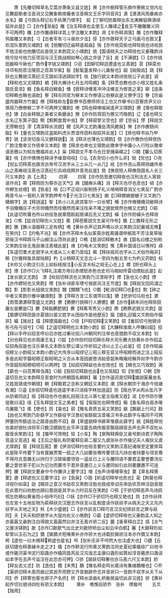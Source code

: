 <!-- { "loadSidebar": true } -->
　　萧【先雕切释草名艾蒿亦萧条又县又姓】箫【亦作箾释管乐舜作箫箾又觉内左见舞韶箾者注音消又见舞象箾南籥者注音朔文王乐字同音异】潇【潇潇风雨暴疾亦水名】彇【弓弭头释记右手执箫乃借字】　貂【丁聊切防属释出东北夷解貂换酒续貂并此是】□【亦作吴船】雕【治玉释琢也孟使玉人雕琢之良玉不雕雕雕义同不可两押】雕【亦作雕琢释详其上字注雕又本韵】凋【半伤释凋落】雕【亦作雕释鸮属雕又本韵】刁【古者军有刁斗昼炊夕击】弴【亦作敦释天子之弓画弓也敦又欢混队慁韵又魂韵】祧【他雕切迁庙释逺祖庙】恌【亦作佻窕偷也释轻佻也诗视民不恌注偷也他雕切此是佻又本韵窕又小啸韵】挑【国语桃夭之功释挠也又豪篠韵诗桃兮挞兮他刀反项羽与汉王挑战相如琴心挑之并徒了反】庣【不满貌】□【亦作铫田器释今锹也广韵作字铫又啸韵】○迢【田聊切释迢遰逺也又髙貌】苕【释菜也诗邛有防苕注陵苕之苕其华紫】髫【髫髦童发释小儿垂髻也】龆【始毁齿】跳【释跃也又舞貌汉髙纪汉王跳如淳逃顔如字】佻【独行貌又本韵诗佻佻公子此是】调【释和也又尤啸韵】蜩【释大蝉诗七月五月鸣蜩】条【释贯也教也亦小枝又姓礼条狼氏音涤】鲦【鱼名释白鲦鱼】鞗【辔释诗鞗革冲冲注鞗支为辔首之革】聊【连条切释赖也略也语助】寮【释左同官为竂本又作僚语公伯竂此是又僚字注】簝【宗庙盛肉器释方竹器】僚【释贱称左臣僚书百僚师师注工也又作竂书曰百寮庶尹又曰慎简乃僚僚竂二字不可两押又篠韵】嘹【鸣也释嘹唳闻逺声又啸韵】撩【理也释取也】镣【白金释银之美者又紫磨金】獠【亦作防宵田为獠又巧皓韵】辽【逺也释又水名辽东箕子国】鹩【鹪鹩食茸中虫】寥【释寂寥又空也】豂【空谷】憀【释説文无憀赖也】漻【清深释水流貌】飂【风声又尤韵潘岳清风飂戾】膋【亦作膫肠间脂】料【量也又啸韵庄盗跖料虎头贾谊传窃料匈奴并此是】□【择也释书谷乃甲冑】骁【坚尧切良马又健释骁】浇【释沃也薄也又啸韵】侥【亦作徼伪也释侥伪广韵注憿幸又作侥幸又本韵】徼【释求也幸也又啸韵此徼幸字中庸小人行险以徼幸语恶徼以为知左徼福并此人】枭【释説文不孝鸟也日至捕枭磔之】○膮【馨么切豕羮】哓【亦作憢惧也释诗予维音哓哓】○幺【衣尧切小也作么非】怮【忧也】○尧【倪幺切释髙也唐尧古帝号汉尧字从三士从兀一从几】峣【亦作尧山髙释扬雄传泰山之髙嶕峣注髙也汉髙纪引兵峣峣闗并音尧此是】侥【僬侥短人释僬侥国名人长三尺又本韵】壵【土髙】
　　四宵
　　四宵【亦作防思邀切释夜也汉刑法志人宵貌读作肖】霄【释雨防为霄亦近天气】痟【醆痟头痛】消【释灭也尽也息也】绡【亦作縿生丝缯】销【铄金】哨【口不正绍兴新制扬子礼义哨哨释音消又七笑反广韵亦两音今从一音附入宵字韵押考今子光注只七笑反】蛸【□释螵蛸螳蜋子又爻韵乃蟏蛸字】逍【释逍遥】揱【杀小儿礼欲其揱尔一曰长臂】翛【亦作脩翛翛羽敝释诗予羽翛翛庄子大宗师翛然而徃翛然而来注徃来不难之貌犹倐然也脩又尤韵】○篍【此遥切吹筩也所以劝役急就章箛篍起居课后先又尤韵】幧【亦作防幧头也释敛发】○焦【兹消切释伤火又姓】蕉【释芭蕉説文生枲可作布】膲【三膲释无形之腑】鐎【鐎斗温器释三足有柄】噍【黄补杀声记其声噍以杀又笑韵汉纪襄城无噍在笑内】□【灼龟不兆】椒【亦作茮释木名似茱萸亦姓离骚谓申椒其不芳注臭草喻邪佞汉书释舆马于山椒注山顶并此是】○樵【慈消切释散木】谯【国名曰楼之别称又笑韵庄徐无鬼丽谯注髙楼此是】燋【灼龟木又笑韵】憔【黄补国语日以憔悴】猋【车遥切羣犬走貌字从犬或从三火者乃音焰】飙【释扶摇风也字从三犬俗作飚非】贆【尔雅释鱼具居陆贆】杓【斗柄释天文志北斗一至四为魁五至七为杓又药韵】标【木杪又小韵注引庄上如标枝按注小反言木标之枝无心在上】幖【帜也释头上帜】熛【亦作□火飞释礼注南方帝曰赤熛怒赤色也史司马相如传雷动熛起此是】髟【发长貌又尤韵】　漂【纰招切释流也又笑韵乃汉漂母字】慓【急也又小韵】僄【亦作嫖轻也又笑韵】嘌【张补诗匪车嘌兮按匪风注无节度】飘【释説文回风谓之飘】彯【彯彯长组貌又笑韵】翲【翲翲飞也】○瓢【毗消切释□也也】剽【钟之中者又笑韵尔雅中镛谓剽】薸【萍释方言江东谓萍曰藻】镳【悲骄切马衔也】瀌【雨雪瀌瀌释雪盛又尤韵】儦【儦儦行貌释行人儦儦】穮【亦作耕禾间也释除田薉左是穮是□】臕【释脂臕肥貌】藨【释蕉苇秀又小韵】麃【麃麃武貌又爻韵】苗【眉镳切释田苗亦夏猎曰苗又姓字从田俗作苖他歴反】猫【蜡礼迎猫又爻韵俗作猫非】緢【旄丝】描【释摸描画也】○烧【戸昭切释又笑韵】弨【蚩招切弓弛貌诗彤弓彤弓弨兮】○昭【之遥切释明也又本韵小韵】鉊【大鎌释淮南人呼鎌曰鉊】招【释以手呼曰招言呼曰召亦姓过秦论招八州朝同列注举也音翘韵不収又本韵】钊【刓也释见也亦周康王名】○韶【亦作防时招切舜乐释大司乐舞大防黄补亦作招孟征招角招是也注乐章名又本韵左祭公谋父作祈招之诗以止王心此是】佋【亦作昭庙佋穆又小韵昭又本韵小韵记大传序以昭缪记三昭三穆无音又呼昭穆而进之注上昭反多是此昭字葢昭穆正取昭明之义合从本音因避晋讳始音韶朱晦庵经解并如字今韵亦作音韶则昭穆昭明可以两押】饶【如招切释益也余也饱也】桡【楫也又巧效韵】荛【薪也一曰芫菁释刍荛】○超【笞招切释跳也出也又班超】怊【怅恨】○朝【陟遥切旦也又本韵释旦至食时为终朝国名朝鲜】鼂【亦作遥迟晁切释雄説匽鼂虫名又姓晁错或作朝错】朝【释觐君之总称又朝廷又本韵】潮【释水朝宗于海亦今钱塘有潮】○遥【余招切释逺也逍遥字本只消摇字林加逍遥】防【瓶也字从肉从缶凡字从防者同此】摇【释动也作也曲礼招摇注北斗第七星主指者又姓】谣【亦作防尔雅徒歌曰谣】瑶【玉名释説文玉之美者】愮【愮愮忧也释悸惑】鳐【鱼名释白首赤喙鸟翼能飞】傜【使也】防【喜也】鹞【雉名青质五采又笑韵】飖【飘飖上行风】繇【由也又宥韵乃卦繇字又作繇役字汉景纪省繇赋注音徭汉书多此繇字与徭同不可两押董防所繇适治之路音由韵不収】蘨【草盛貌释书厥草惟蘨此蘨字】姚【舜姓释悦也美好貌杜诗将军只数汉嫖姚在此平声注霍去病传服音飘摇顔音去声去声不収杜从服音余笑韵注】珧【蜃甲可饰物】轺【小车】陶【臯陶释舜臣又豪号韵诗君子陶陶音遥又音逃】褕【王后之服礼有防翟释后弟二服又九虞张补亦作揄记夫人揄狄又虞尤厚韵】窑【释烧瓦窑】要【伊消切释约也俗言要约又笑韵汉髙纪诸侯至定要朿耳此是陈平传要下当有寳器贾策一胫之大几如要张骞传要领注凡持衣者持要与领言骞不得月氏意趣无以持归于汉故喻要领皆一遥反已上义与腰同语不要君孟要誉要汤左要之晋世家子犯以为记功而要市于君并音邀已上义与邀同如引此则要腰邀不可连押】腰【释説文要身中今作腰详上要字注】喓【虫声诗喓喓草虫】葽【草名释莠葽】邀【释遮也又见要字注】纱【急戾】○翘【祈遥切释举也危也】荍【荆葵也释诗视尔如荍】劭【精异之意汉书劭农又笑韵注勊也按成帝诏先帝劭农苏林注劭音翘在此晋灼曰劝勉也顔曰晋説是其字从力时召反在笑韵】○鸮【于骄切释恶声鸟诗鸱鸮生防鴂似黄雀而小俗呼巧妇】○妖【亦作□于骄切巧也释又艳也】防【亦作祅祥也左宣十五地反物为萩释祅灾汉歴志作祅言以乱制度读作妖祅字从桃夭之夭又先内祆字从天地之天】枖【木少盛貌】□【亦作訞言□释巧言汉文纪除訞言之罪与妖同】夭【夭夭和舒貌字从大屈向右又小皓韵】○嚣【虚骄切释喧也又豪韵孟人知之亦嚣嚣又豪韵注白得貌又嚣嚣然曰并注无髙许骄二反】虈【香草释白芷】熇【炎气又屋沃铎韵】歊【亦作□歊歊气出北史刘歊矫矫出尘如云中白鹤】毊【大磬释形如犁管以玉石为之】獢【猲獢犬短喙黄补亦作骄大也诗载猃猲骄注本亦作獢又本韵】枵【虚也一曰木根释枵虚也星名】呺【张补庄非不呺然大也注虚大也】○趫【丘妖切捷也释善縁木走之才】橇【亦作鞒泥行所乘又霁韵注同史夏纪乘橇徐广曰他书或作蕝河渠书泥行蹈毳亦作橇同昌芮反汉沟洫志孟康曰毳形如箕如淳音蕝彦曰毳读如本字在去声今监注在此恐亦可押】○骄【居妖切释奢也亦马髙六尺又本韵】娇【释女态又恣】防【逸也】穚【禾秀】鷮【雉名释走鸣长尾诗有集维鷮雉也】○乔【渠骄切释木髙而曲记其民乔而野又齐音敖辟乔志并音骄只一音韵不収字从夭下从同】侨【释寄也客也郑子产名侨】桥【释水梁曲礼桥衡居庙切此非又姓】骄【黄补起乔切壮貌诗四牡有骄又本韵】
　　黄补　噍憔招骄乔　张补　嘌揄呺
　　五爻【独用】
